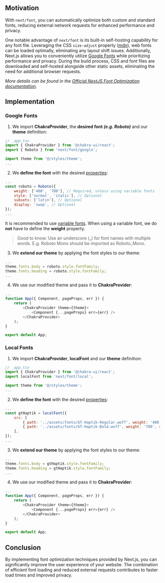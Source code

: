 ## Motivation

With `next/font`, you can automatically optimize both custom and standard fonts, reducing external network requests for enhanced performance and privacy.

One notable advantage of `next/font` is its built-in self-hosting capability for any font file. Leveraging the CSS `size-adjust` property ([mdn](https://developer.mozilla.org/en-US/docs/Web/CSS/@font-face/size-adjust)), web fonts can be loaded optimally, eliminating any layout shift issues. Additionally, Next.js allows you to conveniently utilize [Google Fonts](https://fonts.google.com/) while prioritizing performance and privacy. During the build process, CSS and font files are downloaded and self-hosted alongside other static assets, eliminating the need for additional browser requests.

*More details can be found in the [Official NextJS Font Optimization documentation](https://nextjs.org/docs/basic-features/font-optimization).*

## Implementation

### Google Fonts

1. We import **ChakraProvider**, the **desired font *(e.g. Roboto)*** and our **theme** definition:

```javascript
// _app.tsx
import { ChakraProvider } from '@chakra-ui/react';
import { Roboto } from 'next/font/google';

import theme from '@/styles/theme';
...
```

2. We **define the font** with the desired [properties](https://nextjs.org/docs/app/api-reference/components/font):

```javascript
...
const roboto = Roboto({
	weight: ['400', '700'], // Required, unless using variable fonts
	style: ['normal', 'italic'], // Optional
	subsets: ['latin'], // Optional
	display: 'swap', // Optional
});
...
```

It is recommended to use [variable fonts](https://fonts.google.com/variablefonts#font-families). When using a variable font, we do **not** have to define the **weight** property.

> Good to know: Use an underscore (_) for font names with multiple words. E.g. Roboto Mono should be imported as Roboto_Mono.

3. We **extend our theme** by applying the font styles to our theme:

```javascript
...
theme.fonts.body = roboto.style.fontFamily;
theme.fonts.heading = roboto.style.fontFamily;
...
```

4. We use our modified theme and pass it to **ChakraProvider**:

```javascript
...
function App({ Component, pageProps, err }) {
	return (
		<ChakraProvider theme={theme}>
			<Component {...pageProps} err={err} />
		</ChakraProvider>
	);
}

export default App;
```

### Local Fonts

1. We import **ChakraProvider**, **localFont** and our **theme** definition:

```javascript
// _app.tsx
import { ChakraProvider } from '@chakra-ui/react';
import localFont from 'next/font/local';

import theme from '@/styles/theme';
...
```

2. We **define the font** with the desired [properties](https://nextjs.org/docs/app/api-reference/components/font):

```javascript
...
const gtHaptik = localFont({
	src: [
		{ path: '../assets/fonts/GT-Haptik-Regular.woff', weight: '400', style: 'normal' },
		{ path: '../assets/fonts/GT-Haptik-Bold.woff', weight: '700', style: 'normal' },
	],
});
...
```

3. We **extend our theme** by applying the font styles to our theme:

```javascript
...
theme.fonts.body = gtHaptik.style.fontFamily;
theme.fonts.heading = gtHaptik.style.fontFamily;
...
```

4. We use our modified theme and pass it to **ChakraProvider**:

```javascript
...
function App({ Component, pageProps, err }) {
	return (
		<ChakraProvider theme={theme}>
			<Component {...pageProps} err={err} />
		</ChakraProvider>
	);
}

export default App;
```

## Conclusion

By implementing font optimization techniques provided by Next.js, you can significantly improve the user experience of your website. The combination of efficient font loading and reduced external requests contributes to faster load times and improved privacy.